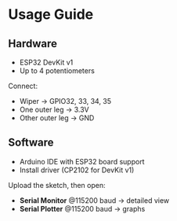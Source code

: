 # Usage Guide

## Hardware
- ESP32 DevKit v1
- Up to 4 potentiometers

Connect:
- Wiper → GPIO32, 33, 34, 35
- One outer leg → 3.3V
- Other outer leg → GND

## Software
- Arduino IDE with ESP32 board support
- Install driver (CP2102 for DevKit v1)

Upload the sketch, then open:
- **Serial Monitor** @115200 baud → detailed view
- **Serial Plotter** @115200 baud → graphs
